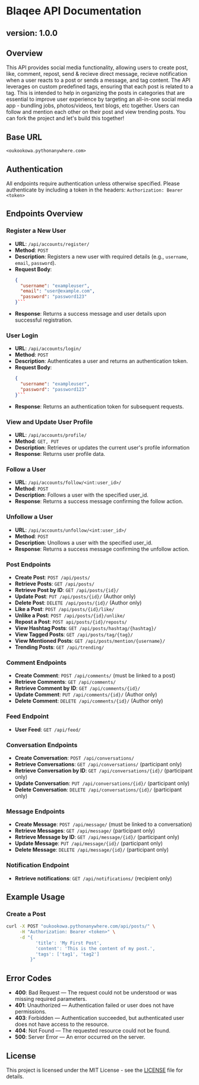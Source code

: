 # Blaqee API Documentation
## version: 1.0.0

## Overview
This API provides social media functionality, allowing users to create post, like, comment, repost, send & recieve direct message, recieve notification when a user reacts to a post or sends a message, and tag content. The API leverages on custom predefined tags, ensuring that each post is related to a tag. This is intended to help in organizing the posts in categories that are essential to improve user experience by targeting an all-in-one social media app - bundling jobs, photos/videos, text blogs, etc together. Users can follow and mention each other on their post and view trending posts. You can fork the project and let's build this together!

## Base URL
`<oukookowa.pythonanywhere.com>`

## Authentication
All endpoints require authentication unless otherwise specified. Please authenticate by including a token in the headers:
    `Authorization: Bearer <token>`

## Endpoints Overview

### Register a New User
- **URL**: `/api/accounts/register/`
- **Method**: `POST`
- **Description**: Registers a new user with required details (e.g., `username`, `email`, `password`).
- **Request Body**:
  ```json
  {
    "username": "exampleuser",
    "email": "user@example.com",
    "password": "password123"
  }```
- **Response**: Returns a success message and user details upon successful registration.

### User Login
- **URL**: `/api/accounts/login/`
- **Method**: `POST`
- **Description**: Authenticates a user and returns an authentication token.
- **Request Body**:
  ```json
  {
    "username": "exampleuser",
    "password": "password123"
  }```
- **Response**: Returns an authentication token for subsequent requests.

### View and Update User Profile
- **URL**: `/api/accounts/profile/`
- **Method**: `GET, PUT`
- **Description**: Retrieves or updates the current user's profile information
- **Response**: Returns user profile data.

### Follow a User
- **URL**: `/api/accounts/follow/<int:user_id>/`
- **Method**: `POST`
- **Description**: Follows a user with the specified user_id.
- **Response**: Returns a success message confirming the follow action.

### Unfollow a User
- **URL**: `/api/accounts/unfollow/<int:user_id>/`
- **Method**: `POST`
- **Description**: Unollows a user with the specified user_id.
- **Response**: Returns a success message confirming the unfollow action.

### Post Endpoints
- **Create Post**: `POST /api/posts/`
- **Retrieve Posts**: `GET /api/posts/`
- **Retrieve Post by ID**: `GET /api/posts/{id}/`
- **Update Post**: `PUT /api/posts/{id}/` (Author only)
- **Delete Post**: `DELETE /api/posts/{id}/` (Author only)
- **Like a Post**: `POST /api/posts/{id}/like/`
- **Unlike a Post**: `POST /api/posts/{id}/unlike/`
- **Repost a Post**: `POST api/posts/{id}/reposts/`
- **View Hashtag Posts**: `GET /api/posts/hashtag/{hashtag}/`
- **View Tagged Posts**: `GET /api/posts/tag/{tag}/`
- **View Mentioned Posts**: `GET /api/posts/mention/{username}/`
- **Trending Posts**: `GET /api/trending/`

### Comment Endpoints
- **Create Comment**: `POST /api/comments/` (must be linked to a post)
- **Retrieve Comments**: `GET /api/comments/`
- **Retrieve Comment by ID**: `GET /api/comments/{id}/`
- **Update Comment**: `PUT /api/comments/{id}/` (Author only)
- **Delete Comment**: `DELETE /api/comments/{id}/` (Author only)

### Feed Endpoint
- **User Feed**: `GET /api/feed/`

### Conversation Endpoints
- **Create Conversation**: `POST /api/conversations/`
- **Retrieve Conversations**: `GET /api/conversations/` (participant only)
- **Retrieve Conversation by ID**: `GET /api/conversations/{id}/` (participant only)
- **Update Conversation**: `PUT /api/conversations/{id}/` (participant only)
- **Delete Conversation**: `DELETE /api/conversations/{id}/` (participant only)

### Message Endpoints
- **Create Message**: `POST /api/message/` (must be linked to a conversation)
- **Retrieve Messages**: `GET /api/message/` (participant only)
- **Retrieve Message by ID**: `GET /api/message/{id}/` (participant only)
- **Update Message**: `PUT /api/message/{id}/` (participant only)
- **Delete Message**: `DELETE /api/message/{id}/` (participant only)

### Notification Endpoint
- **Retrieve notifications**: `GET /api/notifications/` (recipient only)


## Example Usage
### Create a Post
```bash
curl -X POST "oukookowa.pythonanywhere.com/api/posts/" \
     -H "Authorization: Bearer <token>" \
     -d "{
           'title': 'My First Post',
           'content': 'This is the content of my post.',
           'tags': ['tag1', 'tag2']
         }"
```

## Error Codes
- **400**: Bad Request — The request could not be understood or was missing required parameters.
- **401**: Unauthorized — Authentication failed or user does not have permissions.
- **403**: Forbidden — Authentication succeeded, but authenticated user does not have access to the resource.
- **404**: Not Found — The requested resource could not be found.
- **500**: Server Error — An error occurred on the server.

## License
This project is licensed under the MIT License - see the [LICENSE](LICENSE) file for details.